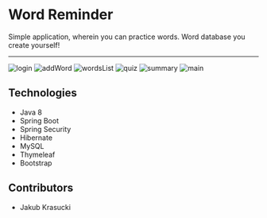 # Word Reminder

Simple application, wherein you can practice words. Word database you create yourself!


---

![login](https://user-images.githubusercontent.com/37552687/77936283-fc3fb480-72b2-11ea-9ea8-ead4fb3a7ab8.png)
![addWord](https://user-images.githubusercontent.com/37552687/77936288-fea20e80-72b2-11ea-87d2-f6c5898a3bdf.png)
![wordsList](https://user-images.githubusercontent.com/37552687/77936290-ff3aa500-72b2-11ea-9d04-dd1db957cebc.png)
![quiz](https://user-images.githubusercontent.com/37552687/77936294-006bd200-72b3-11ea-863b-28b62eaa85d7.png)
![summary](https://user-images.githubusercontent.com/37552687/77936298-019cff00-72b3-11ea-9d55-c4819a822aed.png)
![main](https://user-images.githubusercontent.com/37552687/77936311-0497ef80-72b3-11ea-8833-d8be2022220e.png)

## Technologies
- Java 8
- Spring Boot
- Spring Security
- Hibernate
- MySQL
- Thymeleaf
- Bootstrap

## Contributors
- Jakub Krasucki
